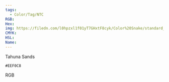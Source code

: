 ```yaml
---
tags:
  - Color/Tag/NTC
RGB:
Hex:
img: https://filedn.com/l0hpzxl1f01yT7GHxtF8cyk/Color%20Snake/standard_csv_to_svg/EEF0C8.svg
CMYK:
HSL:
Name:
---
```

Tahuna Sands
```palette
#EEF0C8
```
RGB
